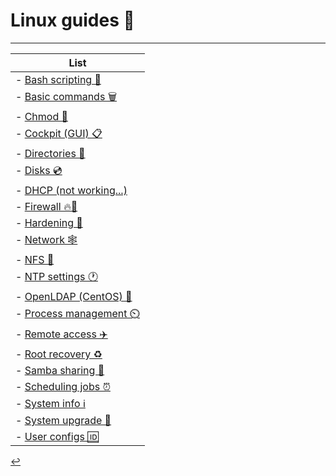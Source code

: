 # Linux guides 🐧
---

| List |
| - |
| - [Bash scripting 🐚](/Linux/bash.html) |
| - [Basic commands 🗑️](/Linux/basic-commands.html) |
| - [Chmod 🎰](/Linux/chmod.html) |
| - [Cockpit (GUI) 📋](/Linux/cockpit.html) |
| - [Directories 📂](/Linux/directories.html) |
| - [Disks 💿](/Linux/disks.html) |
| - [DHCP (not working...)](/Linux/dhcp.html) |
| - [Firewall 🔥🚪](/Linux/firewall.html) |
| - [Hardening 🔐](/Linux/hardening.html) |
| - [Network 🕸️](/Linux/network.html) |
| - [NFS 🔗](/Linux/nfs.html) |
| - [NTP settings 🕐](/Linux/ntp-settings.html) |
| - [OpenLDAP (CentOS) 📂](/Linux/openLDAP.html) |
| - [Process management ⏲️](/Linux/process-management.html) |
| - [Remote access ✈️](/Linux/remote-access.html) |
| - [Root recovery ♻️](/Linux/root-recovery.html) |
| - [Samba sharing 💃](/Linux/samba.html) |
| - [Scheduling jobs ⏰](/Linux/scheduling_jobs.html) |
| - [System info ℹ️](/Linux/system-info.html) |
| - [System upgrade 🔄](/Linux/system-upgrade.html) |
| - [User configs 🆔](/Linux/user-config.html) |

[↩️](./index.html)
